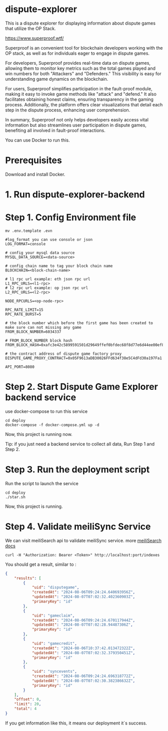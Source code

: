 # dispute-explorer

This is a dispute explorer for displaying information about dispute games that utilize the OP Stack.

https://www.superproof.wtf/

Superproof is an convenient tool for blockchain developers working with the OP stack, as well as for individuals eager to engage in dispute games.

For developers, Superproof provides real-time data on dispute games, allowing them to monitor key metrics such as the total games played and win numbers for both "Attackers" and "Defenders." This visibility is easy for understanding game dynamics on the blockchain.

For users, Superproof simplifies participation in the fault-proof module, making it easy to invoke game methods like "attack" and "defend." It also facilitates obtaining honest claims, ensuring transparency in the gaming process. Additionally, the platform offers clear visualizations that detail each step in the dispute process, enhancing user comprehension.

In summary, Superproof not only helps developers easily access vital information but also streamlines user participation in dispute games, benefiting all involved in fault-proof interactions.

You can use Docker to run this.

# Prerequisites

Download and install Docker.

# 1. Run dispute-explorer-backend

# Step 1. Config Environment file

```
mv .env.template .evn
```

```
#log_format you can use console or json
LOG_FORMAT=console   

# config your mysql data source
MYSQL_DATA_SOURCE=<data-source>

# config chain name to tag your block chain name
BLOCKCHAIN=<block-chain-name>

# l1 rpc url example: eth json rpc url
L1_RPC_URLS=<l1-rpc>
# l2 rpc url example: op json rpc url
L2_RPC_URLS=<l2-rpc>

NODE_RPCURLS=<op-node-rpc>

RPC_RATE_LIMIT=15
RPC_RATE_BURST=5

# the block number which before the first game has been created to make sure can not missing any game
FROM_BLOCK_NUMBER=6034337

# FROM_BLOCK_NUMBER block hash
FROM_BLOCK_HASH=0xafc3e42c5899591501d29649ffef0bfdec68f8d77e6d44ee00ef88cfb1a2f163

# the contract address of dispute game factory proxy
DISPUTE_GAME_PROXY_CONTRACT=0x05F9613aDB30026FFd634f38e5C4dFd30a197Fa1

API_PORT=8080
```

# Step 2. Start Dispute Game Explorer backend service

use docker-compose to run this service

```
cd deploy
docker-compose -f docker-compose.yml up -d
```

Now, this project is running now.

Tip: if you just need a backend service to collect all data, Run Step 1 and Step 2.

# Step 3. Run the deployment script

Run the script to launch the service

```
cd deploy
./star.sh
```

Now, this project is running.

# Step 4. Validate meiliSync Service

We can visit meiliSearch api to validate meiliSync service. more [meiliSearch docs](https://www.meilisearch.com/docs/reference/api/overview)

```
curl -H "Authorization: Bearer <Token>" http://localhost:port/indexes
```

You should get a result, similar to :

```json
{
    "results": [
        {
            "uid": "disputegame",
            "createdAt": "2024-08-06T09:24:24.640693956Z",
            "updatedAt": "2024-08-07T07:02:32.402360903Z",
            "primaryKey": "id"
        },
        {
            "uid": "gameclaim",
            "createdAt": "2024-08-06T09:24:24.670117944Z",
            "updatedAt": "2024-08-07T07:02:28.94487306Z",
            "primaryKey": "id"
        },
        {
            "uid": "gamecredit",
            "createdAt": "2024-08-06T10:37:42.013472322Z",
            "updatedAt": "2024-08-07T07:02:32.379350451Z",
            "primaryKey": "id"
        },
        {
            "uid": "syncevents",
            "createdAt": "2024-08-06T09:24:24.696318772Z",
            "updatedAt": "2024-08-07T07:02:30.382386632Z",
            "primaryKey": "id"
        }
    ],
    "offset": 0,
    "limit": 20,
    "total": 4
}
```

If you get information like this, it means our deployment it`s success.
